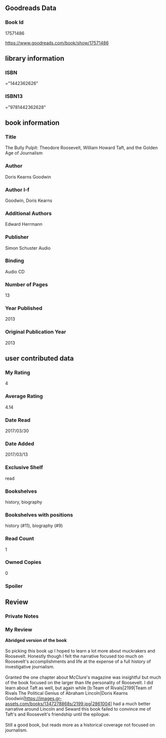 <!-- This template shows how to bulk convert all columns of data into one markdown file -->
<!-- caveat: KeyError if there's a mismatch. Empty values output nothing -->

## Goodreads Data

### Book Id 

17571486

https://www.goodreads.com/book/show/17571486

## library information

### ISBN 
="1442362626"

### ISBN13 
="9781442362628"

## book information

### Title
The Bully Pulpit: Theodore Roosevelt, William Howard Taft, and the Golden Age of Journalism

### Author 
Doris Kearns Goodwin

### Author l-f 
Goodwin, Doris Kearns

### Additional Authors
Edward Herrmann

### Publisher 
Simon  Schuster Audio

### Binding
Audio CD

### Number of Pages
13

### Year Published
2013

### Original Publication Year 
2013

## user contributed data

### My Rating
4

### Average Rating
4.14

### Date Read
2017/03/30

### Date Added
2017/03/13

### Exclusive Shelf
read

### Bookshelves
history, biography

### Bookshelves with positions
history (#11), biography (#9)

### Read Count
1

### Owned Copies
0

### Spoiler 


## Review

### Private Notes


### My Review
**Abridged version of the book**<br/><br/>So picking this book up I hoped to learn a lot more about muckrakers and Roosevelt. Honestly though I felt the narrative focused too much on Roosevelt's accomplishments and life at the expense of a full history of investigative journalism.<br/><br/>Granted the one chapter about McClure's magazine was insightful but much of the book focused on the larger than life personality of Roosevelt. I did learn about Taft as well, but again while [b:Team of Rivals|2199|Team of Rivals  The Political Genius of Abraham Lincoln|Doris Kearns Goodwin|https://images.gr-assets.com/books/1347278868s/2199.jpg|2861004] had a much better narrative around Lincoln and Seward this book failed to convince me of Taft's and Roosevelt's friendship until the epilogue.<br/><br/>Still a good book, but reads more as a historical coverage not focused on journalism.